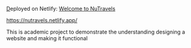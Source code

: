 [D]()eployed on Netlify: [Welcome to NuTravels](https://nutravels.netlify.app/) 

https://nutravels.netlify.app/

This is academic project to demonstrate the understanding designing a website and making it functional
